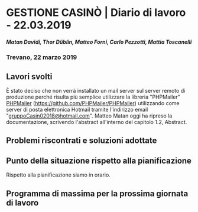 # GESTIONE CASINÒ | Diario di lavoro - 22.03.2019
##### Matan Davidi, Thor Düblin, Matteo Forni, Carlo Pezzotti, Mattia Toscanelli
### Trevano, 22 marzo 2019

## Lavori svolti
È stato deciso che non verrà installato un mail server sul server remoto di produzione perché risulta più semplice utilizzare la libreria "PHPMailer" [PHPMailer](https://github.com/PHPMailer/PHPMailer) (https://github.com/PHPMailer/PHPMailer) utilizzando come server di posta elettronica Hotmail tramite l'indirizzo email "gruppoCasin02018@hotmail.com".
Matteo
Matan oggi ha ripreso la documentazione, scrivendo l'abstract all'interno del capitolo 1.2, Abstract.

##  Problemi riscontrati e soluzioni adottate


##  Punto della situazione rispetto alla pianificazione
Rispetto alla pianificazione siamo in orario.

## Programma di massima per la prossima giornata di lavoro
